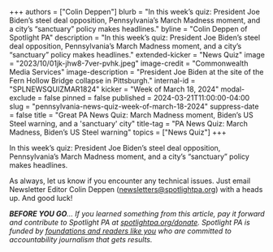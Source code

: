 +++
authors = ["Colin Deppen"]
blurb = "In this week’s quiz: President Joe Biden’s steel deal opposition, Pennsylvania’s March Madness moment, and a city’s “sanctuary” policy makes headlines."
byline = "Colin Deppen of Spotlight PA"
description = "In this week’s quiz: President Joe Biden’s steel deal opposition, Pennsylvania’s March Madness moment, and a city’s “sanctuary” policy makes headlines."
extended-kicker = "News Quiz"
image = "2023/10/01jk-jhw8-7ver-pvhk.jpeg"
image-credit = "Commonwealth Media Services"
image-description = "President Joe Biden at the site of the Fern Hollow Bridge collapse in Pittsburgh."
internal-id = "SPLNEWSQUIZMAR1824"
kicker = "Week of March 18, 2024"
modal-exclude = false
pinned = false
published = 2024-03-21T11:00:00-04:00
slug = "pennsylvania-news-quiz-week-of-march-18-2024"
suppress-date = false
title = "Great PA News Quiz: March Madness moment, Biden’s US Steel warning, and a 'sanctuary' city"
title-tag = "PA News Quiz: March Madness, Biden’s US Steel warning"
topics = ["News Quiz"]
+++

In this week’s quiz: President Joe Biden’s steel deal opposition, Pennsylvania’s March Madness moment, and a city’s “sanctuary” policy makes headlines.

<div data-tf-live="01HSEKZX0YY911W5TKMW99ZBTM"></div><script src="//embed.typeform.com/next/embed.js"></script>

As always, let us know if you encounter any technical issues. Just email Newsletter Editor Colin Deppen (newsletters@spotlightpa.org) with a heads up. And good luck!

<strong><em>BEFORE YOU GO</em></strong><em>… If you learned something from this article, pay it forward and contribute to Spotlight PA at </em><a href="https://www.spotlightpa.org/donate"><em>spotlightpa.org/donate</em></a><em>. Spotlight PA is funded by </em><a href="https://www.spotlightpa.org/support"><em>foundations and readers like you</em></a><em> who are committed to accountability journalism that gets results.</em>

